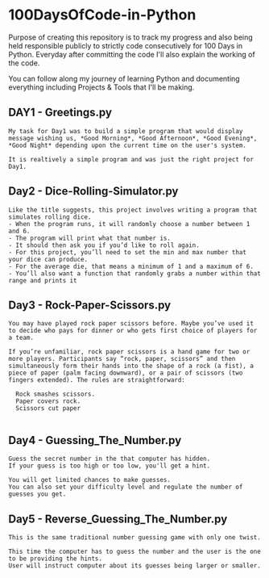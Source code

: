 # 100DaysOfCode-in-Python


Purpose of creating this repository is to track my progress and also being held responsible publicly to strictly code consecutively for 100 Days in Python.
Everyday after committing the code I'll also explain the working of the code.

You can follow along my journey of learning Python and documenting everything including Projects & Tools that I'll be making.

## DAY1 - Greetings.py

```
My task for Day1 was to build a simple program that would display message wishing us, *Good Morning*, *Good Afternoon*, *Good Evening*, *Good Night* depending upon the current time on the user's system.

It is realtively a simple program and was just the right project for Day1.
```

## Day2 - Dice-Rolling-Simulator.py

```
Like the title suggests, this project involves writing a program that simulates rolling dice. 
- When the program runs, it will randomly choose a number between 1 and 6.
- The program will print what that number is. 
- It should then ask you if you’d like to roll again. 
- For this project, you’ll need to set the min and max number that your dice can produce. 
- For the average die, that means a minimum of 1 and a maximum of 6. 
- You’ll also want a function that randomly grabs a number within that range and prints it
```

## Day3 - Rock-Paper-Scissors.py

```
You may have played rock paper scissors before. Maybe you’ve used it to decide who pays for dinner or who gets first choice of players for a team.

If you’re unfamiliar, rock paper scissors is a hand game for two or more players. Participants say “rock, paper, scissors” and then simultaneously form their hands into the shape of a rock (a fist), a piece of paper (palm facing downward), or a pair of scissors (two fingers extended). The rules are straightforward:

  Rock smashes scissors.
  Paper covers rock.
  Scissors cut paper
  
```

## Day4 - Guessing_The_Number.py

```
Guess the secret number in the that computer has hidden.
If your guess is too high or too low, you'll get a hint.

You will get limited chances to make guesses. 
You can also set your difficulty level and regulate the number of guesses you get.
```

## Day5 - Reverse_Guessing_The_Number.py

```
This is the same traditional number guessing game with only one twist.

This time the computer has to guess the number and the user is the one 
to be providing the hints.
User will instruct computer about its guesses being larger or smaller.
```
